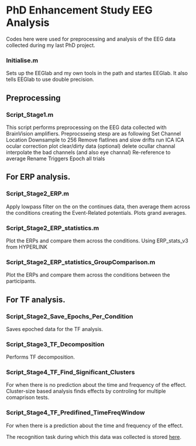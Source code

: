 # PhD Enhancement Study EEG Analysis

Codes here were used for preprocessing and analysis of the EEG data collected during my last PhD project. 

### Initialise.m 
Sets up the EEGlab and my own tools in the path and startes EEGlab. It also tells EEGlab to use double precision.

## Preprocessing

### Script_Stage1.m 
This script performs preprocessing on the EEG data collected with BrainVision amplifiers. 
Preprocsseing stesp are as following
Set Channel Location
Downsample to 256
Remove flatlines and slow drifts 
run ICA
ICA ocular correction
plot clear/dirty data (optional)
delete ocullar channal 
interpolate the bad channels (and also eye channal)
Re-reference to average
Rename Triggers
Epoch all trials

## For ERP analysis.

### Script_Stage2_ERP.m 
Apply lowpass filter on the on the continues data, then average them across the conditions creating the Event-Related potentials. 
Plots grand averages.

### Script_Stage2_ERP_statistics.m
Plot the ERPs and compare them across the conditions. Using ERP_stats_v3 from HYPERLINK

### Script_Stage2_ERP_statistics_GroupComparison.m
Plot the ERPs and compare them across the conditions between the participants.

## For TF analysis.

### Script_Stage2_Save_Epochs_Per_Condition 
Saves epoched data for the TF analysis. 

### Script_Stage3_TF_Decomposition
Performs TF decomposition.

### Script_Stage4_TF_Find_Significant_Clusters
For when there is no prediction about the time and frequency of the effect. Cluster-size based analysis finds effects by controling for multiple comaprison tests. 

### Script_Stage4_TF_Predifined_TimeFreqWindow
For when there is a prediction about the time and frequency of the effect. 

The recognition task during which this data was collected is stored [here](https://github.com/naregkh/PhD-EnhancementStudy_ExperimentScript.git).



